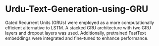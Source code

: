 # Urdu-Text-Generation-using-GRU
Gated Recurrent Units (GRUs) were employed as a more computationally efficient alternative to LSTM. A stacked GRU architecture with two GRU layers and dropout layers was used. Additionally, pretrained FastText embeddings were integrated and fine-tuned to enhance performance.

